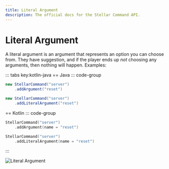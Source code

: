 ```yaml
---
title: Literal Argument
description: The official docs for the Stellar Command API.
---
```


# Literal Argument

A literal argument is an argument that represents an option you can choose from. They have suggestion, and if the player ends up _not_ choosing any arguments, then nothing will happen.
Examples:

::: tabs key:kotlin-java
== Java
::: code-group
```Java [Short]
new StellarCommand("server")
    .addArgument("reset")
```
```Java [Long]
new StellarCommand("server")
    .addLiteralArgument("reset")
```

== Kotlin
::: code-group
```Kotlin [Short]
StellarCommand("server")
    .addArgument(name = "reset")
```
```Kotlin [Long]
StellarCommand("server")
    .addLiteralArgument(name = "reset")
```
:::

![Literal Argument](https://cdn.lutto.dev/stellar/gifs/literal_argument.gif)